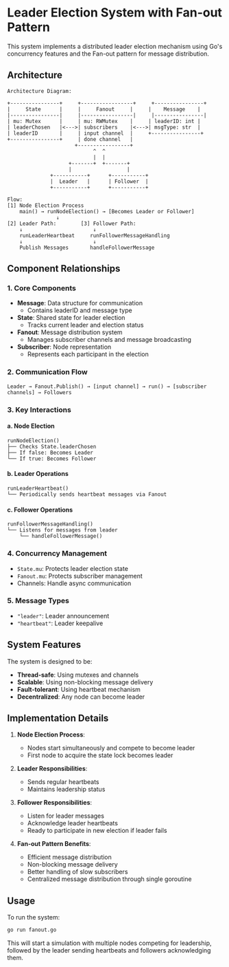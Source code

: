 # Leader Election System with Fan-out Pattern

This system implements a distributed leader election mechanism using Go's concurrency features and the Fan-out pattern for message distribution.

## Architecture

```
Architecture Diagram:

+----------------+     +-----------------+     +----------------+
|     State      |     |     Fanout     |     |    Message    |
|----------------|     |-----------------|     |----------------|
| mu: Mutex      |     | mu: RWMutex    |     | leaderID: int |
| leaderChosen   |<--->| subscribers    |<--->| msgType: str  |
| leaderID       |     | input channel  |     +----------------+
+----------------+     | done channel   |
                      +-----------------+
                            ^  ^
                            |  |
                    +-------+  +-------+
                    |                  |
              +-----------+      +-----------+
              |  Leader   |      | Follower  |
              +-----------+      +-----------+

Flow:
[1] Node Election Process
    main() → runNodeElection() → [Becomes Leader or Follower]
                ↓
[2] Leader Path:        [3] Follower Path:
    ↓                       ↓
    runLeaderHeartbeat     runFollowerMessageHandling
    ↓                       ↓
    Publish Messages       handleFollowerMessage
```

## Component Relationships

### 1. Core Components

- **Message**: Data structure for communication
  - Contains leaderID and message type
- **State**: Shared state for leader election
  - Tracks current leader and election status
- **Fanout**: Message distribution system
  - Manages subscriber channels and message broadcasting
- **Subscriber**: Node representation
  - Represents each participant in the election

### 2. Communication Flow
```
Leader → Fanout.Publish() → [input channel] → run() → [subscriber channels] → Followers
```

### 3. Key Interactions

#### a. Node Election
```
runNodeElection()
├── Checks State.leaderChosen
├── If false: Becomes Leader
└── If true: Becomes Follower
```

#### b. Leader Operations
```
runLeaderHeartbeat()
└── Periodically sends heartbeat messages via Fanout
```

#### c. Follower Operations
```
runFollowerMessageHandling()
└── Listens for messages from leader
    └── handleFollowerMessage()
```

### 4. Concurrency Management

- `State.mu`: Protects leader election state
- `Fanout.mu`: Protects subscriber management
- Channels: Handle async communication

### 5. Message Types

- `"leader"`: Leader announcement
- `"heartbeat"`: Leader keepalive

## System Features

The system is designed to be:
- **Thread-safe**: Using mutexes and channels
- **Scalable**: Using non-blocking message delivery
- **Fault-tolerant**: Using heartbeat mechanism
- **Decentralized**: Any node can become leader

## Implementation Details

1. **Node Election Process**:
   - Nodes start simultaneously and compete to become leader
   - First node to acquire the state lock becomes leader

2. **Leader Responsibilities**:
   - Sends regular heartbeats
   - Maintains leadership status

3. **Follower Responsibilities**:
   - Listen for leader messages
   - Acknowledge leader heartbeats
   - Ready to participate in new election if leader fails

4. **Fan-out Pattern Benefits**:
   - Efficient message distribution
   - Non-blocking message delivery
   - Better handling of slow subscribers
   - Centralized message distribution through single goroutine

## Usage

To run the system:

```bash
go run fanout.go
```

This will start a simulation with multiple nodes competing for leadership, followed by the leader sending heartbeats and followers acknowledging them.
